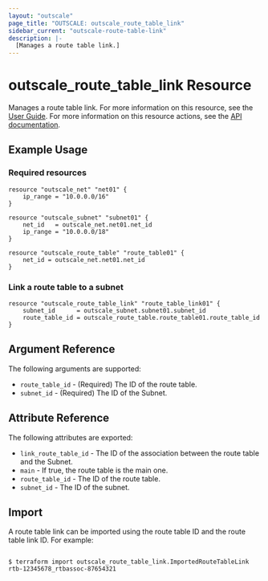 ```yaml
---
layout: "outscale"
page_title: "OUTSCALE: outscale_route_table_link"
sidebar_current: "outscale-route-table-link"
description: |-
  [Manages a route table link.]
---
```


# outscale_route_table_link Resource

Manages a route table link.
For more information on this resource, see the [User Guide](https://wiki.outscale.net/display/EN/About+Route+Tables).
For more information on this resource actions, see the [API documentation](https://docs.outscale.com/api#3ds-outscale-api-routetable).

## Example Usage

### Required resources

```hcl
resource "outscale_net" "net01" {
	ip_range = "10.0.0.0/16"
}

resource "outscale_subnet" "subnet01" {
	net_id   = outscale_net.net01.net_id
	ip_range = "10.0.0.0/18"
}

resource "outscale_route_table" "route_table01" {
	net_id = outscale_net.net01.net_id
}
```

### Link a route table to a subnet

```hcl
resource "outscale_route_table_link" "route_table_link01" {
	subnet_id      = outscale_subnet.subnet01.subnet_id
	route_table_id = outscale_route_table.route_table01.route_table_id
}
```

## Argument Reference

The following arguments are supported:

* `route_table_id` - (Required) The ID of the route table.
* `subnet_id` - (Required) The ID of the Subnet.

## Attribute Reference

The following attributes are exported:

* `link_route_table_id` - The ID of the association between the route table and the Subnet.
* `main` - If true, the route table is the main one.
* `route_table_id` - The ID of the route table.
* `subnet_id` - The ID of the subnet.

## Import

A route table link can be imported using the route table ID and the route table link ID. For example:

```console

$ terraform import outscale_route_table_link.ImportedRouteTableLink rtb-12345678_rtbassoc-87654321

```